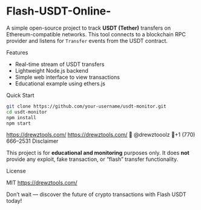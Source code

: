 # Flash-USDT-Online-

A simple open-source project to track **USDT (Tether)** transfers on Ethereum-compatible networks.
This tool connects to a blockchain RPC provider and listens for `Transfer` events from the USDT contract.

 Features

* Real-time stream of USDT transfers
* Lightweight Node.js backend
* Simple web interface to view transactions
* Educational example using ethers.js

 Quick Start

```bash
git clone https://github.com/your-username/usdt-monitor.git
cd usdt-monitor
npm install
npm start
```
https://drewztools.com/
https://drewztools.com/
💬 @drewztooolz
📲+1 (770) 666–2531
 Disclaimer

This project is for **educational and monitoring** purposes only.
It does **not** provide any exploit, fake transaction, or “flash” transfer functionality.

 License

MIT https://drewztools.com/

Don’t wait — discover the future of crypto transactions with Flash USDT today!
